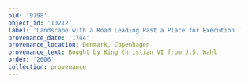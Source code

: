 ```yaml
---
pid: '9798'
object_id: '10212'
label: 'Landscape with a Road Leading Past a Place for Execution '
provenance_date: '1744'
provenance_location: Denmark, Copenhagen
provenance_text: Bought by King Christian VI from J.S. Wahl
order: '2606'
collection: provenance
---
```

